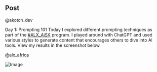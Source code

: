 ## Post

@akotch_dev

Day 1: Prompting 101 Today I explored different prompting techniques as part of the [#ALX_AiSK](https://x.com/hashtag/ALX_AiSK?src=hashtag_click) program. I played around with ChatGPT and used various styles to generate content that encourages others to dive into AI tools. View my results in the screenshot below.

[@alx_africa](https://x.com/alx_africa)

![Image](https://pbs.twimg.com/media/GpJOM-ta4AAPaRX?format=png&name=small)

